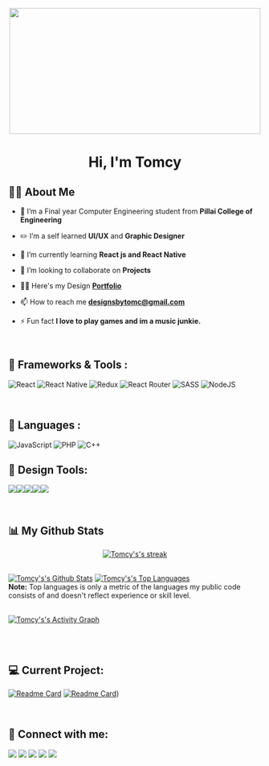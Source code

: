 <p align="center">
<img style="align-self:center"  height="250" width="500" src="https://i.pinimg.com/originals/c4/31/dd/c431dd7de99862ddb61c5d5f6d56041c.gif"/>
</p>

<h1 align="center">Hi, I'm Tomcy</h1>

## 🙋‍♂️ About Me

- 🔭 I’m a Final year Computer Engineering student from **Pillai College of Engineering**
- ✏️ I’m a self learned **UI/UX** and **Graphic Designer**

- 🌱 I’m currently learning **React js and React Native**

- 👯 I’m looking to collaborate on **Projects**

- 👨‍💻 Here's my Design **[ Portfolio](https://www.behance.net/gallery/131279801/Design-Portfolio)**

- 📫 How to reach me **designsbytomc@gmail.com**

- ⚡ Fun fact **I love to play games and im a music junkie.**

<br>

## 🚀 Frameworks & Tools :
![React](https://img.shields.io/badge/react-%2320232a.svg?style=for-the-badge&logo=react&logoColor=%2361DAFB)
![React Native](https://img.shields.io/badge/react_native-%2320232a.svg?style=for-the-badge&logo=react&logoColor=%2361DAFB)
![Redux](https://img.shields.io/badge/redux-%23593d88.svg?style=for-the-badge&logo=redux&logoColor=white)
![React Router](https://img.shields.io/badge/React_Router-CA4245?style=for-the-badge&logo=react-router&logoColor=white)
![SASS](https://img.shields.io/badge/SASS-hotpink.svg?style=for-the-badge&logo=SASS&logoColor=white)
![NodeJS](https://img.shields.io/badge/node.js-6DA55F?style=for-the-badge&logo=node.js&logoColor=white)

<br>

## 🚀 Languages :
![JavaScript](https://img.shields.io/badge/javascript-%23323330.svg?style=for-the-badge&logo=javascript&logoColor=%23F7DF1E)
![PHP](https://img.shields.io/badge/php-%23777BB4.svg?style=for-the-badge&logo=php&logoColor=white)
![C++](https://img.shields.io/badge/c++-%2300599C.svg?style=for-the-badge&logo=c%2B%2B&logoColor=white)


<p>

## 🚀 Design Tools:

<img src="https://img.icons8.com/color/46/000000/figma--v2.png"/><img src="https://img.icons8.com/color/48/000000/adobe-photoshop--v2.png"/><img src="https://img.icons8.com/color/48/000000/adobe-premiere-pro--v2.png"/><img src="https://img.icons8.com/color/48/000000/adobe-after-effects--v2.png"/><img src="https://img.icons8.com/color/48/000000/adobe-illustrator--v2.png"/>

</p>

<br/>

## 📊 My Github Stats

<p align="center">
    <a href="https://github.com/TomcT/github-readme-streak-stats">
        <img title="🔥 Get streak stats for your profile at git.io/streak-stats" alt="Tomcy's's streak" src="https://github-readme-streak-stats.herokuapp.com/?user=TomcyT&theme=black-ice&hide_border=true&stroke=0000&background=060A0CD0"/>
    </a>
</p>
  <br/>
    <a href="https://github.com/TomcyT/github-readme-stats"><img alt="Tomcy's's Github Stats" src="https://github-readme-stats.vercel.app/api?username=TomcyT&show_icons=true&count_private=true&theme=react&hide_border=true&bg_color=060A0CD0" /></a>
  <a href="https://github.com/TomcyT/github-readme-stats"><img alt="Tomcy's's Top Languages" src="https://github-readme-stats.vercel.app/api/top-langs/?username=TomcyT&langs_count=8&count_private=true&layout=compact&theme=react&hide_border=true&bg_color=060A0CD0" /></a>
  <br/>
  <b>Note:</b> Top languages is only a metric of the languages my public code consists of and doesn't reflect experience or skill level.

<br/>
<br/>

<a href="https://github.com/TomcyT/github-readme-activity-graph"><img alt="Tomcy's's Activity Graph" src="https://activity-graph.herokuapp.com/graph?username=TomcyT&bg_color=060A0CD0&color=5BCDEC&line=5BCDEC&point=FFFFFF&hide_border=true" /></a>

<br/>
<br/>

## 💻 Current Project:

[![Readme Card](https://github-readme-stats.vercel.app/api/pin/?username=TomcyT&repo=react-qoutes-app&theme=vue&hide_border=true)](https://github.com/TomcyT/react-qoutes-app)
[![Readme Card](https://github-readme-stats.vercel.app/api/pin/?username=TomcyT&repo=react-ecommerce&theme=buefy&hide_border=true)](https://github.com/TomcyT/react-ecommerce))

<br>

## 📩 Connect with me:

<p align="left">

<a href = "https://www.linkedin.com/in/tomcyt/
"><img src="https://img.icons8.com/fluent/48/000000/linkedin.png"/></a>
<a href = "https://twitter.com/Tomcy48"><img src="https://img.icons8.com/fluent/48/000000/twitter.png"/></a>
<a href = "https://www.instagram.com/tomc.designs/"><img src="https://img.icons8.com/fluent/48/000000/instagram-new.png"/></a>
<a href="https://dribbble.com/Tomcy48"><img src="https://img.icons8.com/office/43/000000/dribbble.png"/></a>
<a href= "https://www.behance.net/tomcythomas"><img src="https://img.icons8.com/color/48/000000/behance.png"/></a>

</p>
